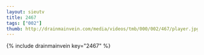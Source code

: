 ```yaml
--- 
layout: sieutv
title: 2467
tags: ["002"]
thumb: http://drainmainvein.com/media/videos/tmb/000/002/467/player.jpg
---
```

{% include drainmainvein key="2467" %} 
